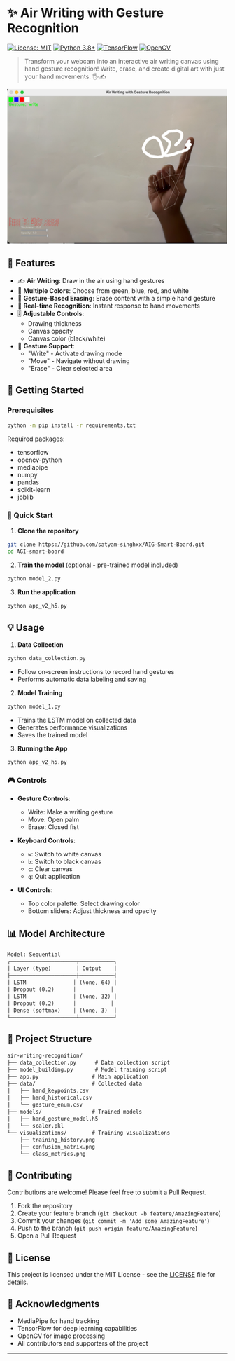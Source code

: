 # ✨ Air Writing with Gesture Recognition

[![License: MIT](https://img.shields.io/badge/License-MIT-yellow.svg)](https://opensource.org/licenses/MIT)
[![Python 3.8+](https://img.shields.io/badge/python-3.8+-blue.svg)](https://www.python.org/downloads/)
[![TensorFlow](https://img.shields.io/badge/TensorFlow-2.0+-orange.svg)](https://www.tensorflow.org/)
[![OpenCV](https://img.shields.io/badge/OpenCV-4.0+-green.svg)](https://opencv.org/)

> Transform your webcam into an interactive air writing canvas using hand gesture recognition! Write, erase, and create digital art with just your hand movements. 🖐️✍️

<p align="center">
  <img src="data/images/Demo.png">
</p>

## 🌟 Features

- ✍️ **Air Writing**: Draw in the air using hand gestures
- 🎨 **Multiple Colors**: Choose from green, blue, red, and white
- 🧹 **Gesture-Based Erasing**: Erase content with a simple hand gesture
- 🎯 **Real-time Recognition**: Instant response to hand movements
- 🎚️ **Adjustable Controls**: 
  - Drawing thickness
  - Canvas opacity
  - Canvas color (black/white)
- 💪 **Gesture Support**:
  - "Write" - Activate drawing mode
  - "Move" - Navigate without drawing
  - "Erase" - Clear selected area

## 🚀 Getting Started

### Prerequisites

```bash
python -m pip install -r requirements.txt
```

Required packages:
- tensorflow
- opencv-python
- mediapipe
- numpy
- pandas
- scikit-learn
- joblib

### 🎯 Quick Start

1. **Clone the repository**
```bash
git clone https://github.com/satyam-singhxx/AIG-Smart-Board.git
cd AGI-smart-board
```

2. **Train the model** (optional - pre-trained model included)
```bash
python model_2.py
```

3. **Run the application**
```bash
python app_v2_h5.py
```

## 💡 Usage

1. **Data Collection**
```bash
python data_collection.py
```
- Follow on-screen instructions to record hand gestures
- Performs automatic data labeling and saving

2. **Model Training**
```bash
python model_1.py
```
- Trains the LSTM model on collected data
- Generates performance visualizations
- Saves the trained model

3. **Running the App**
```bash
python app_v2_h5.py
```

### 🎮 Controls

- **Gesture Controls**:
  - Write: Make a writing gesture
  - Move: Open palm
  - Erase: Closed fist

- **Keyboard Controls**:
  - `w`: Switch to white canvas
  - `b`: Switch to black canvas
  - `c`: Clear canvas
  - `q`: Quit application

- **UI Controls**:
  - Top color palette: Select drawing color
  - Bottom sliders: Adjust thickness and opacity

## 📊 Model Architecture

```
Model: Sequential
┌─────────────────────┬───────────┐
│ Layer (type)        │ Output    │
├─────────────────────┼───────────┤
│ LSTM               │ (None, 64) │
│ Dropout (0.2)      │           │
│ LSTM               │ (None, 32) │
│ Dropout (0.2)      │           │
│ Dense (softmax)    │ (None, 3)  │
└─────────────────────┴───────────┘
```

## 📁 Project Structure

```
air-writing-recognition/
├── data_collection.py      # Data collection script
├── model_building.py       # Model training script
├── app.py                 # Main application
├── data/                  # Collected data
│   ├── hand_keypoints.csv
│   ├── hand_historical.csv
│   └── gesture_enum.csv
├── models/                # Trained models
│   ├── hand_gesture_model.h5
│   └── scaler.pkl
└── visualizations/        # Training visualizations
    ├── training_history.png
    ├── confusion_matrix.png
    └── class_metrics.png
```

## 🤝 Contributing

Contributions are welcome! Please feel free to submit a Pull Request.

1. Fork the repository
2. Create your feature branch (`git checkout -b feature/AmazingFeature`)
3. Commit your changes (`git commit -m 'Add some AmazingFeature'`)
4. Push to the branch (`git push origin feature/AmazingFeature`)
5. Open a Pull Request

## 📝 License

This project is licensed under the MIT License - see the [LICENSE](LICENSE) file for details.

## 🙏 Acknowledgments

- MediaPipe for hand tracking
- TensorFlow for deep learning capabilities
- OpenCV for image processing
- All contributors and supporters of the project

---
